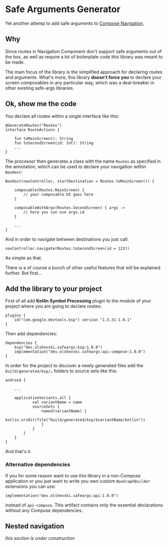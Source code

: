 # Safe Arguments Generator

Yet another attemp to add safe arguments to [Compose Navigation](https://developer.android.com/jetpack/compose/navigation).

## Why

Since routes in Navigation Component don't support safe arguments out of the box, as well as require a lot of boilerplate code this library was meant to be made.

The main focus of the library is the simplified approach for declaring routes and arguments. What's more, this library **doesn't force you** to declare your screen composables in any particular way, which was a deal-breaker in other existing safe-args libraries.

## Ok, show me the code

You declare all routes within a single interface like this:

```
@GenerateRoutes("Routes")
interface RouteActions {

    fun toMainScreen(): String
    fun toSecondScreen(id: Int): String
    ...
}
```

The processor then generates a class with the name `Routes` as specified in the annotation, which can be used to declare your navigation within `NavHost`:

```
NavHost(navController, startDestination = Routes.toMainScreen()) {

    composable(Routes.MainScreen) {
        // your composable UI goes here
    }
    
    composableWithArgs(Routes.SecondScreen) { args ->
        // here you can use args.id
    }

    ...
}
```

And in order to navigate between destinations you just call:

```
navController.navigate(Routes.toSecondScreen(id = 123))
```

As simple as that.

There is a of course a bunch of other useful features that will be explained further. But first...

## Add the library to your project

First of all add **Kotlin Symbol Processing** plugin to the module of your project where you are going to declare routes:

```
plugins {
    id("com.google.devtools.ksp") version "1.5.31-1.0.1"
}
```

Then add dependencies:

```
dependencies {
    ksp("dev.olshevski.safeargs:ksp:1.0.0")
    implementation("dev.olshevski.safeargs:api-compose:1.0.0")
}
```

In order for the project to discover a newly generated files add the `build/generated/ksp/…` folders to source sets like this:

```
android {

    ...

    applicationVariants.all {
            val variantName = name
            sourceSets {
                named(variantName) {
                    kotlin.srcDir(file("build/generated/ksp/$variantName/kotlin"))
                }
            }
        }
    }
}
```
And that's it.

### Alternative dependencies

If you for some reason want to use this library in a non-Compose application or you just want to write you own custom `NavGraphBuilder` extensions you can use:

```
implementation("dev.olshevski.safeargs:api:1.0.0")
```
instead of `api-compose`. This artifact contains only the essential declarations without any Compose dependencies.

## Nested navigation

*this section is under construction*